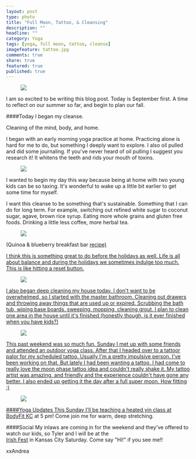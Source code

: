 ```yaml
---
layout: post
type: photo
title: "Full Moon, Tattoo, & Cleansing"
description: ""
headline: ""
category: Yoga
tags: [yoga, full moon, tattoo, cleanse]
imagefeature: tattoo.jpg
comments: true
share: true
featured: true
published: true
---
```


<figure>
  <img src="http://i1208.photobucket.com/albums/cc370/apegg23/IMG_6906_zps4tceai8g.jpg">
</figure>




I am so excited to be writing this blog post. Today is September first. A time to reflect on our summer so far, and begin to plan our fall.  

####Today I began my cleanse.

Cleaning of the mind, body, and home.

I began with an early morning yoga practice at home. Practicing alone is hard for me to do, but something I deeply want to explore.  I also oil pulled and did some journaling.  If you've never heard of oil pulling I suggest you research it!  It whitens the teeth and rids your mouth of toxins. 


<figure>
  <img src="http://i1208.photobucket.com/albums/cc370/apegg23/IMG_6956_zps9xryr34o.jpg">
</figure>

I wanted to begin my day this way because being at home with two young kids can be so taxing. It's wonderful to wake up a little bit earlier to get some time for myself.

I want this cleanse to be something that's sustainable. Something that I can do for long term.  For example, switching out refined white sugar to coconut sugar, agave, brown rice syrup.  Eating more whole grains and gluten free foods.  Drinking a little less coffee, more herbal tea.  

<figure>
  <img src="http://i1208.photobucket.com/albums/cc370/apegg23/IMG_6958_zpsog8lata2.jpg">
</figure>

(Quinoa & blueberry breakfast bar <a href="http://www.simplyquinoa.com/blueberry-quinoa-breakfast-bars/" target="_blank">recipe)

I think this is something great to do before the holidays as well. Life is all about balance and during the holidays we sometimes indulge too much.  This is like hitting a reset button.

<figure>
  <img src="http://i1208.photobucket.com/albums/cc370/apegg23/IMG_6959_zpskrufz0bb.jpg">
</figure>

I also began deep cleaning my house today.  I don't want to be overwhelmed, so I started with the master bathroom.  Cleaning out drawers and throwing away things that are used up or expired.  Scrubbing the bath tub, wiping base boards, sweeping, mopping, cleaning grout. I plan to clean one area in the house until it's finished (honestly though, is it ever finished when you have kids?)


<figure>
  <img src="http://i1208.photobucket.com/albums/cc370/apegg23/IMG_6906_zps4tceai8g.jpg">
</figure>


This past weekend was so much fun. Sunday I met up with some friends and attended an outdoor yoga class. After that I headed over to a tattoor palor for my scheduled tattoo.  Usually I'm a pretty impulsive person. I've been working on that. But lately I had been wanting a tattoo. I had come to really love the moon phase tattoo idea and couldn't really shake it.  My tattoo artist was amazing, and friendly and the experience couldn't have gone any better.  I also ended up getting it the day after a full super moon. How fitting :)

<figure>
  <img src="http://i1208.photobucket.com/albums/cc370/apegg23/FullSizeRender%202_zpsze3wyl3r.jpg">
</figure>

####Yoga Updates
This Sunday I'll be teaching a heated yin class at <a href="http://www.bodyfitkansascity.com/" target="_blank">BodyFit KC</a> at 5 pm! Come join me for warm, deep stretching.

####Social
My inlaws are coming in for the weekend and they've offered to watch our kids, so Tyler and I will be at the  
<a href="http://kcirishfest.com/" target="_blank">Irish Fest</a> in Kansas City Saturday. Come say "Hi!" if you see me!! 

xxAndrea
